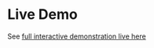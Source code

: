 # Live Demo

See [full interactive demonstration live here](https://lavamoat.github.io/securely/demo)
